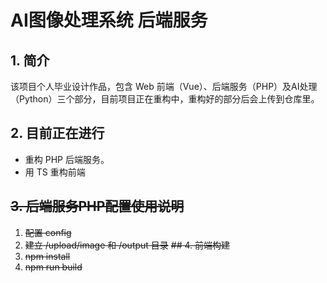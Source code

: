 # AI图像处理系统 后端服务
## 1. 简介
该项目个人毕业设计作品，包含 Web 前端（Vue）、后端服务（PHP）及AI处理（Python）三个部分，目前项目正在重构中，重构好的部分后会上传到仓库里。
## 2. 目前正在进行
* 重构 PHP 后端服务。
* 用 TS 重构前端
## ~~3. 后端服务PHP配置使用说明~~
1. ~~配置 config~~
2. ~~建立 /upload/image 和 /output 目录~~
~~## 4. 前端构建~~
1. ~~npm install~~
2. ~~npm run build~~
